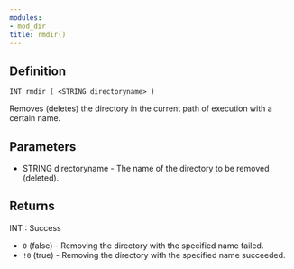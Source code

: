 ```yaml
---
modules:
- mod_dir
title: rmdir()
---
```


## Definition

    INT rmdir ( <STRING directoryname> )

Removes (deletes) the directory in the current path of execution with a certain name.

## Parameters

- STRING directoryname  - The name of the directory to be removed (deleted).

## Returns

INT : Success

- `0` (false) - Removing the directory with the specified name failed.
- `!0` (true)  - Removing the directory with the specified name succeeded.
